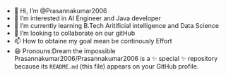 - 👋 Hi, I’m @Prasannakumar2006
- 👀 I’m interested in AI Engineer and Java developer
- 🌱 I’m currently learning B.Tech Aritificial intelligence and Data Science
- 💞️ I’m looking to collaborate on our gitHub
- 📫 How to obtaine my goal mean be continously Effort
- 😄 Pronouns:Dream the impossible 
Prasannakumar2006/Prasannakumar2006 is a ✨ special ✨ repository because its `README.md` (this file) appears on your GitHub profile.

